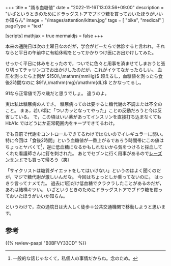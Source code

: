 +++
title = "踊る血糖値"
date =  "2022-11-16T13:03:56+09:00"
description = "いざというときのためにドラッグストアでブドウ糖を買っておいたほうがいいか知らん"
image = "/images/attention/kitten.jpg"
tags = [ "bike", "medical" ]
pageType = "text"

[scripts]
  mathjax = true
  mermaidjs = false
+++

本来の通院日は次の土曜日なのだが，学会がどーたらで休診すると言われ，それならと平日の午前中に有給休暇をとってかかりつけ医にお出かけしてみた。

せっかく平日に休みをとったので，ついでに色々と用事を済ませてしまおうと張り切ってチャリンコでお出かけしたのだが，これがイケてなかったらしい。
血圧を測ったら上側が $150\\,\mathrm{mmHg}$ 超えるし，血糖値を測ったら食後2時間なのに $91\\,\mathrm{mg}/\mathrm{dL}$ とかなってるし。

91なら正常値で万々歳だと思うでしょ。
違うのよ。

実は私は糖尿病の人でさ。
糖尿病ってのは要するに糖代謝の不調または不全のこと。
まぁ，若い頃に「ついカッとなってやった」ことの反動だろうと今は反省している。
で，この頃はいい薬があってインスリンを直接打ち込まなくても HbA1c ではどうにか正常範囲内をキープできてるわけ。

でも自前で代謝をコントロールできてるわけではないのでイレギュラーに弱い。
特に今回は「食後2時間」という血糖値が一番上がるであろう時間帯にこの値はちょっとヤバくて[^bs1]，逆に低血糖になるかもしれないから気をつけろと採血してくれた看護師さんに釘を刺された。
あとでセブンに行く用事があるので[レーズンサンド](https://www.sej.co.jp/products/a/item/321820/ "７カフェ　発酵バター仕立てのレーズンサンド｜セブン‐イレブン～近くて便利～")でも買って帰ろう（笑）

[^bs1]: 一般的な話じゃなくて，私個人の事情だからね。念のため。

「サイクリストは糖質ダイエットをしてはいけない」というのはよく聞くのだが，マジで糖代謝が激しいんだな。
今回はちょっとしか乗ってないのに。
はっきり言ってナメてた。
過去に1回だけ低血糖でクラクラしたことがあるのだが，あれは結構キツい。
いざというときのためにドラッグストアでブドウ糖を買っておいたほうがいいか知らん。

というわけで，次の通院日は大人しく徒歩＋公共交通機関で移動しようと思います。

## 参考

{{% review-paapi "B0BFVY33CD" %}} <!-- ACTIVIKE スピードウォーター -->
